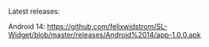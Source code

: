 Latest releases:

Android 14:
https://github.com/felixwidstrom/SL-Widget/blob/master/releases/Android%2014/app-1.0.0.apk
